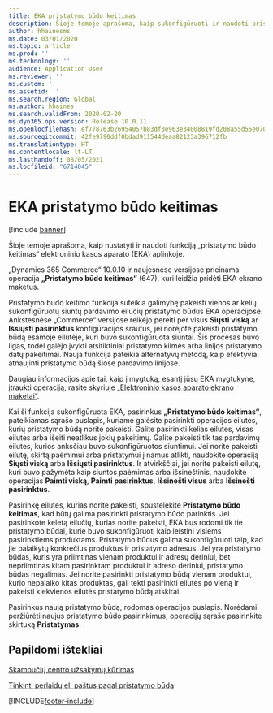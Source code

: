 ```yaml
---
title: EKA pristatymo būdo keitimas
description: Šioje temoje aprašoma, kaip sukonfigūruoti ir naudoti pristatymo būdo keitimą, esantį EKA.
author: hhainesms
ms.date: 03/01/2020
ms.topic: article
ms.prod: ''
ms.technology: ''
audience: Application User
ms.reviewer: ''
ms.custom: ''
ms.assetid: ''
ms.search.region: Global
ms.author: hhaines
ms.search.validFrom: 2020-02-20
ms.dyn365.ops.version: Release 10.0.11
ms.openlocfilehash: ef778763b26954057b83df3e963e34008819fd208a55d55e07075853ffce8b35
ms.sourcegitcommit: 42fe9790ddf0bdad911544deaa82123a396712fb
ms.translationtype: HT
ms.contentlocale: lt-LT
ms.lasthandoff: 08/05/2021
ms.locfileid: "6714045"
---
```

# <a name="change-mode-of-delivery-in-pos"></a>EKA pristatymo būdo keitimas

[!include [banner](includes/banner.md)]

Šioje temoje aprašoma, kaip nustatyti ir naudoti funkciją „pristatymo būdo keitimas“ elektroninio kasos aparato (EKA) aplinkoje. 

„Dynamics 365 Commerce“ 10.0.10 ir naujesnėse versijose prieinama operacija **„Pristatymo būdo keitimas“** (647), kuri leidžia pridėti EKA ekrano maketus.

Pristatymo būdo keitimo funkcija suteikia galimybę pakeisti vienos ar kelių sukonfigūruotų siuntų pardavimo eilučių pristatymo būdus EKA operacijose. Ankstesnėse „Commerce“ versijose reikėjo pereiti per visus **Siųsti viską** ar **Išsiųsti pasirinktus** konfigūracijos srautus, jei norėjote pakeisti pristatymo būdą esamoje eilutėje, kuri buvo sukonfigūruota siuntai. Šis procesas buvo ilgas, todėl galėjo įvykti atsitiktiniai pristatymo kilmės arba linijos pristatymo datų pakeitimai. Nauja funkcija pateikia alternatyvų metodą, kaip efektyviai atnaujinti pristatymo būdą šiose pardavimo linijose.

Daugiau informacijos apie tai, kaip į mygtuką, esantį jūsų EKA mygtukyne, įtraukti operaciją, rasite skyriuje [„Elektroninio kasos aparato ekrano maketai“](pos-screen-layouts.md).

Kai ši funkcija sukonfigūruota EKA, pasirinkus **„Pristatymo būdo keitimas“**, pateikiamas sąrašo puslapis, kuriame galėsite pasirinkti operacijos eilutes, kurių pristatymo būdą norite pakeisti. Galite pasirinkti kelias eilutes, visas eilutes arba išeiti neatlikus jokių pakeitimų. Galite pakeisti tik tas pardavimų eilutes, kurios anksčiau buvo sukonfigūruotos siuntimui. Jei norite pakeisti eilutę, skirtą paėmimui arba pristatymui į namus atlikti, naudokite operaciją **Siųsti viską** arba **Išsiųsti pasirinktus**. Ir atvirkščiai, jei norite pakeisti eilutę, kuri buvo pažymėta kaip siuntos paėmimas arba išsineštinis, naudokite operacijas **Paimti viską**, **Paimti pasirinktus**, **Išsinešti visus** arba **Išsinešti pasirinktus**.

Pasirinkę eilutes, kurias norite pakeisti, spustelėkite **Pristatymo būdo keitimas**, kad būtų galima pasirinkti pristatymo būdo parinktis. Jei pasirinkote keletą eilučių, kurias norite pakeisti, EKA bus rodomi tik tie pristatymo būdai, kurie buvo sukonfigūruoti kaip leistini visiems pasirinktiems produktams. Pristatymo būdus galima sukonfigūruoti taip, kad jie palaikytų konkrečius produktus ir pristatymo adresus. Jei yra pristatymo būdas, kuris yra priimtinas vienam produktui ir adresų deriniui, bet nepriimtinas kitam pasirinktam produktui ir adreso deriniui, pristatymo būdas negalimas. Jei norite pasirinkti pristatymo būdą vienam produktui, kurio nepalaiko kitas produktas, gali tekti pasirinkti eilutes po vieną ir pakeisti kiekvienos eilutės pristatymo būdą atskirai.  

Pasirinkus naują pristatymo būdą, rodomas operacijos puslapis. Norėdami peržiūrėti naujus pristatymo būdo pasirinkimus, operacijų sąraše pasirinkite skirtuką **Pristatymas**.

## <a name="additional-resources"></a>Papildomi ištekliai

[Skambučių centro užsakymų kūrimas](tasks/create-call-center-orders.md)

[Tinkinti perlaidų el. paštus pagal pristatymo būdą](customize-email-delivery-mode.md)


[!INCLUDE[footer-include](../includes/footer-banner.md)]